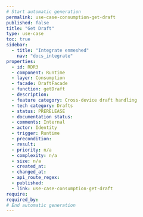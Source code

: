 ```yaml
---
# Start automatic generation
permalink: use-case-consumption-get-draft
published: false
title: "Get Draft"
type: use-case
toc: true
sidebar:
  - title: "Integrate enmeshed"
    nav: "docs_integrate"
properties:
  - id: RDR3
  - component: Runtime
  - layer: Consumption
  - facade: DraftFacade
  - function: getDraft
  - description:
  - feature category: Cross-device draft handling
  - tech category: Drafts
  - status: PRERELEASE
  - documentation status:
  - comments: Internal
  - actor: Identity
  - trigger: Runtime
  - precondition:
  - result:
  - priority: n/a
  - complexity: n/a
  - size: n/a
  - created_at:
  - changed_at:
  - api_route_regex:
  - published:
  - link: use-case-consumption-get-draft
require:
required_by:
# End automatic generation
---
```

